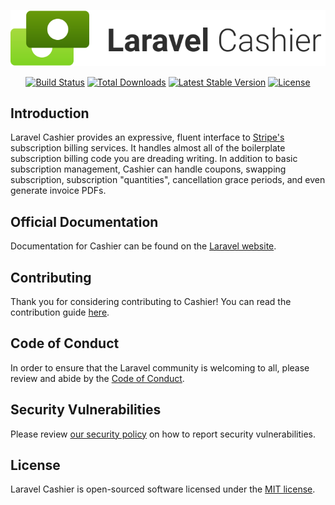 <p align="center"><img src="/art/logo.svg" role="presentation"></p>

<p align="center">
<a href="https://github.com/presttec/laravel-cashier/actions"><img src="https://github.com/presttec/laravel-cashier/workflows/tests/badge.svg" alt="Build Status"></a>
<a href="https://packagist.org/packages/presttec/laravel-cashier"><img src="https://img.shields.io/packagist/dt/presttec/laravel-cashier" alt="Total Downloads"></a>
<a href="https://packagist.org/packages/presttec/laravel-cashier"><img src="https://img.shields.io/packagist/v/presttec/laravel-cashier" alt="Latest Stable Version"></a>
<a href="https://packagist.org/packages/presttec/laravel-cashier"><img src="https://img.shields.io/packagist/l/presttec/laravel-cashier" alt="License"></a>
</p>

## Introduction

Laravel Cashier provides an expressive, fluent interface to [Stripe's](https://stripe.com) subscription billing services. It handles almost all of the boilerplate subscription billing code you are dreading writing. In addition to basic subscription management, Cashier can handle coupons, swapping subscription, subscription "quantities", cancellation grace periods, and even generate invoice PDFs.

## Official Documentation

Documentation for Cashier can be found on the [Laravel website](https://laravel.com/docs/billing).

## Contributing

Thank you for considering contributing to Cashier! You can read the contribution guide [here](.github/CONTRIBUTING.md).

## Code of Conduct

In order to ensure that the Laravel community is welcoming to all, please review and abide by the [Code of Conduct](https://laravel.com/docs/contributions#code-of-conduct).

## Security Vulnerabilities

Please review [our security policy](https://github.com/presttec/laravel-cashier/security/policy) on how to report security vulnerabilities.

## License

Laravel Cashier is open-sourced software licensed under the [MIT license](LICENSE.md).
